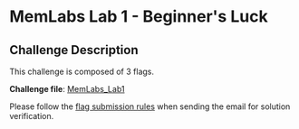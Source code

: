 # **MemLabs Lab 1 - Beginner's Luck**

## **Challenge Description**

This challenge is composed of 3 flags.

**Challenge file**: [MemLabs_Lab1](./MemLabs-Lab1.7z)

Please follow the [flag submission rules](https://github.com/stuxnet999/MemLabs#flag-submission) when sending the email for solution verification.